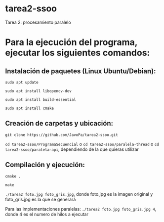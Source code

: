 # tarea2-ssoo
Tarea 2: procesamiento paralelo

# Para la ejecución del programa, ejecutar los siguientes comandos:

## Instalación de paquetes (Linux Ubuntu/Debian):

`sudo apt update`

`sudo apt install libopencv-dev`

`sudo apt install build-essential`

`sudo apt install cmake`

## Creación de carpetas y ubicación:

`git clone https://github.com/JavoPa/tarea2-ssoo.git`

`cd tarea2-ssoo/ProgramaSecuencial` o `cd tarea2-ssoo/paralela-thread` o `cd tarea2-ssoo/paralela-api`, dependiendo de la que quieras utilizar

## Compilación y ejecución:

`cmake .`

`make`

`./tarea2 foto.jpg foto_gris.jpg`, donde foto.jpg es la imagen original y foto_gris.jpg es la que se generará

Para las implementaciones paralelas:
`./tarea2 foto.jpg foto_gris.jpg 4`, donde 4 es el numero de hilos a ejecutar